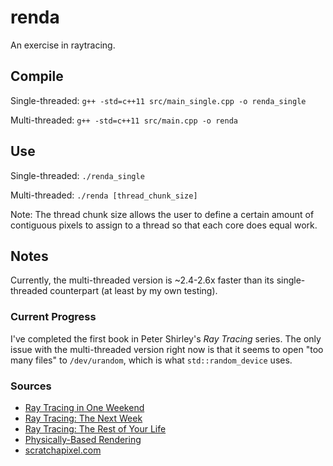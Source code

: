 # renda
An exercise in raytracing.

## Compile
Single-threaded: `g++ -std=c++11 src/main_single.cpp -o renda_single`

Multi-threaded: `g++ -std=c++11 src/main.cpp -o renda`

## Use
Single-threaded: `./renda_single`

Multi-threaded: `./renda [thread_chunk_size]`

Note: The thread chunk size allows the user to define a certain amount of contiguous
pixels to assign to a thread so that each core does equal work.

## Notes
Currently, the multi-threaded version is ~2.4-2.6x faster than its
single-threaded counterpart (at least by my own testing).

### Current Progress
I've completed the first book in Peter Shirley's _Ray Tracing_ series. The only
issue with the multi-threaded version right now is that it seems to open "too
many files" to `/dev/urandom`, which is what `std::random_device` uses.

### Sources
- [Ray Tracing in One Weekend](https://github.com/petershirley/raytracinginoneweekend)
- [Ray Tracing: The Next Week](https://github.com/petershirley/raytracingthenextweek)
- [Ray Tracing: The Rest of Your Life](https://github.com/petershirley/raytracingtherestofyourlife)
- [Physically-Based Rendering](http://www.pbr-book.org/3ed-2018/contents.html)
- [scratchapixel.com](scratchapixel.com)
